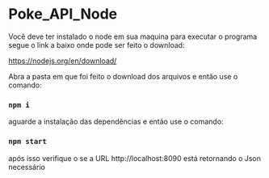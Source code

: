 # Poke_API_Node

Você deve ter instalado o node em sua maquina para executar o programa
segue o link a baixo onde pode ser feito o download:

https://nodejs.org/en/download/


Abra a pasta em que foi feito o download dos arquivos
e então use o comando:

### `npm i`

aguarde a instalação das dependências e então use o comando:

### `npm start`

após isso verifique o se a URL http://localhost:8090 está retornando o Json necessário
